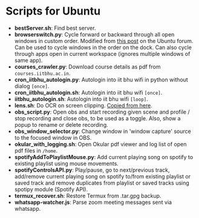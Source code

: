 # Scripts for Ubuntu
* **bestServer.sh**: Find best server.
* **browserswitch.py**: Cycle forward or backward through all open windows in custom order. Modified from [this post](https://ubuntuforums.org/showthread.php?t=1204947&p=10455867#post10455867) on the Ubuntu forum. Can be used to cycle windows in the order on the dock. Can also cycle through apps open in current workspace (ignores multiple windows of same app).
* **courses_crawler.py**: Download course details as pdf from `courses.iitbhu.ac.in`.
* **cron\_iitbhu\_autologin.py**: Autologin into iit bhu wifi in python without dialog `[once]`.
* **cron\_iitbhu\_autologin.sh**: Autologin into iit bhu wifi `[once]`.
* **iitbhu\_autologin.sh**: Autologin into iit bhu wifi `[loop]`.
* **lens.sh**: Do OCR on screen clipping. [Copied from here](https://gist.github.com/mnofresno/25d0cc6a45aa8644596705c78382304e).
* **obs_script.py**: Open obs and start recording given scene and profile / stop recording and close obs, to be used as a toggle. Also, show a popup to rename or delete recording.
* **obs\_window\_selector.py**: Change window in 'window capture' source to the focused window in OBS.
* **okular\_with\_logging.sh**: Open Okular pdf viewer and log list of open pdf files in `/home`.
* **spotifyAddToPlaylistMouse.py**: Add current playing song on spotify to existing playlist using mouse movements.
* **spotifyControlsAPI.py**: Play/pause, go to next/previous track, add/remove current playing song on spotify to/from existing playlist or saved track and remove duplicates from playlist or saved tracks using spotipy module (Spotify API).
* **termux\_recover.sh**: Restore Termux from .tar.gpg backup.
* **whatsapp-watcher.js**: Parse zoom meeting messages sent via whatsapp.
